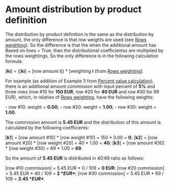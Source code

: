 # Amount distribution by product definition



The distribution by product definition is the same as the  distribution by amount, the only difference is that row weights are used (see [Rows weighting](https://docs.erp.net/tech/advanced/document-amounts/rows-weighting.html)). So the difference is that the when the additional amount has Based on  lines = True, than the distributional coefficientss are multiplied by  the rows weightings. So the only difference is in the following  calculation formula:

[**ki**] = ([**ki**] + [row amount **i**]) * [weighting **i** (from [Rows weighting](https://docs.erp.net/tech/advanced/document-amounts/rows-weighting.html)].

For example (as addition of Example 3 from [Percent value calculation](https://docs.erp.net/tech/advanced/document-amounts/amounts-calculation/percent-calculation.html)), there is an additional amount commission with input percent of **5%** and three rows (row #10 for **150 EUR**, row #20 for **40 EUR** and row #30 for 69 EUR), which, in relation of [Rows weighting](https://docs.erp.net/tech/advanced/document-amounts/rows-weighting.html), have the following weights:

\- row #10: weight = **0.00**;
\- row #20: weight = **1.00**;
\- row #30: weight = **1.00**.



The commission amount is **5.45 EUR** and the distribution of this amount is calculated by the following coefficients:

[**k1**] = [row amount #10] * [row weight #10] = 150 * 0.00 = **0**;
[**k2**] = [row amount #20] * [row weight #20] = 40 * 1.00 = **40**;
[**k3**] = [row amount #30] * [row weight #30] = 69 * 1.00 = **69**.

So the amount of **5.45 EUR** is distributed in 40:69 ratio as follows:

[row #10 commission] = 5.45 EUR * 0 / 109 = **0 EUR**;
[row #20 commission] = 5.45 EUR * 40 / 109 = **2 \**EUR\****;
[row #30 commission] = 5.45 EUR * 69 / 109 = **3.45 \**EUR\****.
